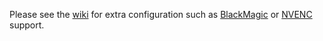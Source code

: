 Please see the [wiki](https://github.com/flathub/com.obsproject.Studio/wiki) for extra configuration such as [BlackMagic](https://github.com/flathub/com.obsproject.Studio/wiki/BlackMagic-Support) or [NVENC](https://github.com/flathub/com.obsproject.Studio/wiki/NVENC-Support) support.
